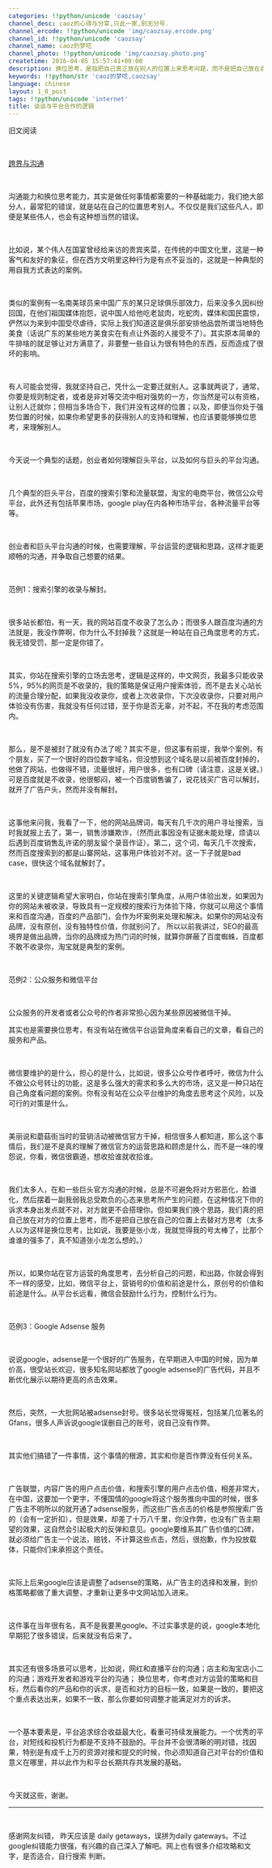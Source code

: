 ```yaml
---
categories: !!python/unicode 'caozsay'
channel_desc: caoz的心得与分享,只此一家,别无分号.
channel_ercode: !!python/unicode 'img/caozsay.ercode.png'
channel_id: !!python/unicode 'caozsay'
channel_name: caoz的梦呓
channel_photo: !!python/unicode 'img/caozsay.photo.png'
createtime: 2016-04-05 15:57:41+00:00
description: 换位思考，是指把自己真正放在别人的位置上来思考问题，而不是把自己放在自己位置上替别人思考。很多人都误以为后者是换位思考，而跳不出自己的思维禁锢。
keywords: !!python/str 'caoz的梦呓,caozsay'
language: chinese
layout: 1_0_post
tags: !!python/unicode 'internet'
title: 谈谈与平台合作的逻辑
---
```

<div class="rich_media_content" id="js_content">
<p>
         旧文阅读
        </p>
<p>
<br/>
</p>
<p>
<a data_ue_src="http://mp.weixin.qq.com/s?__biz=MzI0MjA1Mjg2Ng==&amp;mid=400194515&amp;idx=1&amp;sn=c1fa57d1e83978b5808c864bd0d19b38#wechat_redirect" href="http://mp.weixin.qq.com/s?__biz=MzI0MjA1Mjg2Ng==&amp;mid=400194515&amp;idx=1&amp;sn=c1fa57d1e83978b5808c864bd0d19b38#wechat_redirect" target="_blank">
          跨界与沟通
         </a>
<br/>
</p>
<p>
<br/>
</p>
<p>
         沟通能力和换位思考能力，其实是做任何事情都需要的一种基础能力，我们绝大部分人，最常犯的错误，就是站在自己的位置思考别人。不仅仅是我们这些凡人，即便是某些伟人，也会有这种想当然的错误。
        </p>
<p>
<br/>
</p>
<p>
         比如说，某个伟人在国宴曾经给来访的贵宾夹菜，在传统的中国文化里，这是一种客气和友好的象征，但在西方文明里这种行为是有点不妥当的，这就是一种典型的用自我方式表达的案例。
        </p>
<p>
<br/>
</p>
<p>
         类似的案例有一名南美球员来中国广东的某只足球俱乐部效力，后来没多久因纠纷回国，在他们祖国媒体抱怨，说中国人给他吃老鼠肉，吃蛇肉，媒体和国民震惊，俨然以为来到中国受尽虐待，实际上我们知道这是俱乐部安排他品尝所谓当地特色美食（话说广东的某些地方美食实在有点让外面的人接受不了）。其实原本简单的牛排啥的就足够让对方满意了，非要整一些自认为很有特色的东西，反而造成了很坏的影响。
        </p>
<p>
<br/>
</p>
<p>
         有人可能会觉得，我就坚持自己，凭什么一定要迁就别人。这事就两说了，通常，你要是规则制定者，或者是非对等交流中相对强势的一方，你当然是可以有资格，让别人迁就你；但相当多场合下，我们并没有这样的位置；以及，即便当你处于强势位置的时候，如果你希望更多的获得别人的支持和理解，也应该要能够换位思考，来理解别人。
        </p>
<p>
<br/>
</p>
<p>
         今天说一个典型的话题，创业者如何理解巨头平台，以及如何与巨头的平台沟通。
         <br/>
</p>
<p>
<br/>
</p>
<p>
         几个典型的巨头平台，百度的搜索引擎和流量联盟，淘宝的电商平台，微信公众号平台，此外还有包括苹果市场，google play在内各种市场平台，各种流量平台等等。
        </p>
<p>
<br/>
</p>
<p>
         创业者和巨头平台沟通的时候，也需要理解，平台运营的逻辑和思路，这样才能更顺畅的沟通，并争取自己想要的结果。
         <br/>
</p>
<p>
<br/>
</p>
<p>
         范例1：搜索引擎的收录与解封。
        </p>
<p>
<br/>
</p>
<p>
         很多站长都怕，有一天，我的网站百度不收录了怎么办；而很多人跟百度沟通的方法就是，我没作弊啊，你为什么不封掉我？这就是一种站在自己角度思考的方式，我无错受罚，那一定是你错了。
        </p>
<p>
<br/>
</p>
<p>
         其实，你站在搜索引擎的立场去思考，逻辑是这样的，中文网页，我最多只能收录5%，95%的网页是不收录的，我的策略是保证用户搜索体验，而不是去关心站长的流量合理分配，如果我没收录你，或者上次收录你，下次没收录你，只要对用户体验没有伤害，我就没有任何过错，至于你是否无辜，对不起，不在我的考虑范围内。
        </p>
<p>
<br/>
</p>
<p>
         那么，是不是被封了就没有办法了呢？其实不是，但这事有前提，我举个案例，有个朋友，买了一个很好的四位数字域名，但没想到这个域名是以前被百度封掉的，他做了网站，也做得不错，流量很好，用户很多，也有口碑（请注意，这是关键。）可是百度就是不收录，他很郁闷，被一个百度销售骗了，说花钱买广告可以解封，就开了广告户头，然而并没有解封。
        </p>
<p>
<br/>
</p>
<p>
         这事他来问我，我看了一下，他的网站品牌词，每天有几千次的用户寻址搜索，当时我就报上去了，第一，销售涉嫌欺诈，（然而此事因没有证据未能处理，烦请以后遇到百度销售乱许诺的朋友留个录音作证）。第二，这个词，每天几千次搜索，然而百度搜索到的都是山寨网站，这事用户体验对不对。这一下子就是bad case，很快这个域名就解封了。
        </p>
<p>
<br/>
</p>
<p>
         这里的关键逻辑希望大家明白，你站在搜索引擎角度，从用户体验出发，如果因为你的网站未被收录，导致具有一定规模的搜索行为体验下降，你就可以用这个事情来和百度沟通，百度的产品部门，会作为坏案例来处理和解决。如果你的网站没有品牌，没有原创，没有独特性价值，你就别问了。 所以以前我讲过，SEO的最高境界是做出品牌，当你的品牌成为热门词的时候，就算你屏蔽了百度蜘蛛，百度都不敢不收录你，淘宝就是典型的案例。
        </p>
<p>
<br/>
</p>
<p>
         范例2：公众服务和微信平台
        </p>
<p>
<br/>
</p>
<p>
         公众服务的开发者或者公众号的作者非常担心因为某些原因被微信干掉。
        </p>
<p>
         其实也是需要换位思考，有没有站在微信平台运营角度来看自己的文章，看自己的服务和产品。
        </p>
<p>
<br/>
</p>
<p>
         微信要维护的是什么，担心的是什么，比如说，很多公众号作者呼吁，微信为什么不做公众号转让的功能，这是多么强大的需求和多么大的市场，这又是一种只站在自己角度看问题的案例。你有没有站在公众平台维护的角度去思考这个风险，以及可行的对策是什么。
        </p>
<p>
<br/>
</p>
<p>
         美丽说和蘑菇街当时的营销活动被微信官方干掉，相信很多人都知道，那么这个事情后，我们是不是真的理解了微信官方的运营思路和顾虑是什么，而不是一味的埋怨说，你看，微信很霸道，想收拾谁就收拾谁。
         <br/>
</p>
<p>
<br/>
</p>
<p>
         我们太多人，在和一些巨头官方沟通的时候，总是不可避免将对方邪恶化，脸谱化，然后摆着一副我弱我总受欺负的心态来思考所产生的问题，在这种情况下你的诉求本身出发点就不对，对方就更不会搭理你。但如果我们换个思路，我们真的把自己放在对方的位置上思考，而不是把自己放在自己的位置上去替对方思考（太多人以为这样是换位思考，比如说，我要是张小龙，我就觉得我的号太棒了，比那个谁谁的强多了，真不知道张小龙怎么想的。）
        </p>
<p>
<br/>
</p>
<p>
         所以，如果你站在官方运营的角度思考，去分析自己的问题，和出路，你就会得到不一样的感受，比如，微信平台上，营销号的价值和前途是什么，原创号的价值和前途是什么。从平台长远看，微信会鼓励什么行为，控制什么行为。
        </p>
<p>
<br/>
</p>
<p>
         范例3：Google Adsense 服务
        </p>
<p>
<br/>
</p>
<p>
         说说google，adsense是一个很好的广告服务，在早期进入中国的时候，因为单价高，很受站长欢迎，很多知名网站都放了google adsense的广告代码，并且不断优化展示以期待更高的点击效果。
        </p>
<p>
<br/>
</p>
<p>
         然后，突然，一大批网站被adsense封号。很多站长觉得冤枉，包括某几位著名的Gfans，很多人声诉说google误删自己的账号，说自己没有作弊。
        </p>
<p>
<br/>
</p>
<p>
         其实他们搞错了一件事情，这个事情的根源，其实和你是否作弊没有任何关系。
        </p>
<p>
<br/>
</p>
<p>
         广告联盟，内容广告的用户点击价值，和搜索引擎的用户点击价值，相差非常大，在中国，这要加一个更字，不懂国情的google将这个服务推向中国的时候，很多广告主不明所以的就开通了adsense服务，而这些广告点击的价格是参照搜索广告的（会有一定折扣），但是效果，却差了十万八千里，你没作弊，也没有广告主期望的效果，这自然会引起极大的反弹和意见。google要维系其广告价值的口碑，就必须给广告主一个说法，赔钱，不计算这些点击，然后，很抱歉，作为投放载体，只能你们来承担这个责任。
        </p>
<p>
<br/>
</p>
<p>
         实际上后来google应该是调整了adsense的策略，从广告主的选择和发展，到价格策略都做了重大调整，才重新让更多中文网站加入进来。
        </p>
<p>
<br/>
</p>
<p>
         这件事在当年很有名，真不是我要黑google。不过实事求是的说，google本地化早期犯了很多错误，后来就没有后来了。
        </p>
<p>
<br/>
</p>
<p>
         其实还有很多场景可以思考，比如说，网红和直播平台的沟通；店主和淘宝店小二的沟通；游戏开发者和游戏平台的沟通； 换位思考，你考虑对方运营的策略和目标，然后看你的产品和你的诉求，是否和对方的目标一致，如果是一致的，要把这个重点表达出来，如果不一致，那么你要如何调整才能满足对方的诉求。
        </p>
<p>
<br/>
</p>
<p>
         一个基本要素是，平台追求综合收益最大化，看重可持续发展能力。一个优秀的平台，对短线和投机行为都是不支持不鼓励的。平台并不会很清晰的明对错，找因果，特别是有成千上万的资源对接和提交的时候，你必须知道自己对平台的价值和意义在哪里，并以此作为和平台长期共存共发展的基础。
        </p>
<p>
<br/>
</p>
<p>
         今天就这些，谢谢。
        </p>
<hr/>
<p>
<br/>
</p>
<p>
         感谢网友纠错， 昨天应该是 daily getaways，误拼为daily gateways。不过google纠错能力很强，有兴趣的自己深入了解吧。网上也有很多介绍攻略和文字，是否适合，自行搜索 判断。
        </p>
</div>